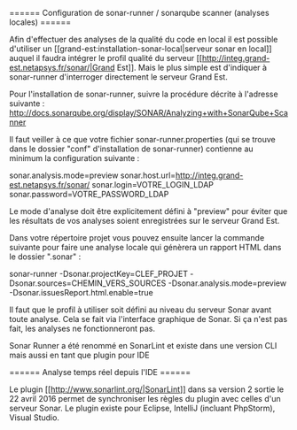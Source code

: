 ====== Configuration de sonar-runner / sonarqube scanner (analyses locales) ======

Afin d'effectuer des analyses de la qualité du code en local il est possible d'utiliser un [[grand-est:installation-sonar-local|serveur sonar en local]] auquel il faudra intégrer le profil qualité du serveur [[http://integ.grand-est.netapsys.fr/sonar/|Grand Est]]. Mais le plus simple est d'indiquer à sonar-runner d'interroger directement le serveur Grand Est.

Pour l'installation de sonar-runner, suivre la procédure décrite à l'adresse suivante : http://docs.sonarqube.org/display/SONAR/Analyzing+with+SonarQube+Scanner

Il faut veiller à ce que votre fichier sonar-runner.properties (qui se trouve dans le dossier "conf" d'installation de sonar-runner) contienne au minimum la configuration suivante :

  sonar.analysis.mode=preview
  sonar.host.url=http://integ.grand-est.netapsys.fr/sonar/
  sonar.login=VOTRE_LOGIN_LDAP
  sonar.password=VOTRE_PASSWORD_LDAP

Le mode d'analyse doit être explicitement défini à "preview" pour éviter que les résultats de vos analyses soient enregistrées sur le serveur Grand Est.

Dans votre répertoire projet vous pouvez ensuite lancer la commande suivante pour faire une analyse locale qui génèrera un rapport HTML dans le dossier ".sonar" :

  sonar-runner -Dsonar.projectKey=CLEF_PROJET -Dsonar.sources=CHEMIN_VERS_SOURCES -Dsonar.analysis.mode=preview -Dsonar.issuesReport.html.enable=true

<note important>Il faut que le profil à utiliser soit défini au niveau du serveur Sonar avant toute analyse. Cela se fait via l'interface graphique de Sonar. Si ça n'est pas fait, les analyses ne fonctionneront pas.</note>

<note>Sonar Runner a été renommé en SonarLint et existe dans une version CLI mais aussi en tant que plugin pour IDE</note>

====== Analyse temps réel depuis l'IDE ======

Le plugin [[http://www.sonarlint.org/|SonarLint]] dans sa version 2 sortie le 22 avril 2016 permet de synchroniser les règles du plugin avec celles d'un serveur Sonar.
Le plugin existe pour Eclipse, IntelliJ (incluant PhpStorm), Visual Studio.
